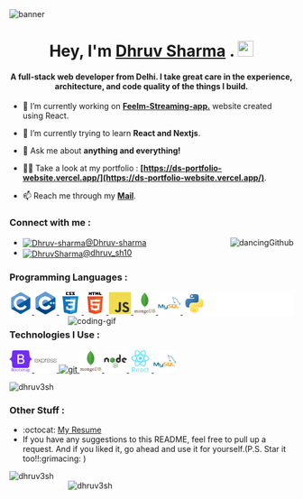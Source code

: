 <img width="100%" height="250px" src="https://pin.it/6o93FtsfA" alt="banner">

<h1 align="center"> Hey, I'm <a href="https://www.linkedin.com/in/dhruv-sharma-9b1151202">Dhruv Sharma</a> . <img src="https://media.giphy.com/media/hvRJCLFzcasrR4ia7z/giphy.gif" width="28px" height="28px"></h1>
<h4 align="center"> 
	A full-stack web developer from Delhi. I take great care in the experience, architecture, and code quality of the things I build.
</h4>

- 🔭 I’m currently working on **[Feelm-Streaming-app.](https://feelmmovies.vercel.app/)** website created using React.

- 🌱 I’m currently trying to learn **React and Nextjs**.

- 💬 Ask me about **anything and everything!**

- 👨‍💻 Take a look at my portfolio : **[https://ds-portfolio-website.vercel.app/](https://ds-portfolio-website.vercel.app/)**.

- 📫 Reach me through my **[Mail](mailto:dhruv.3sh@gmail.com)**.

<h3>Connect with me : </h3>
<img align="right" src="https://user-images.githubusercontent.com/5713670/87202985-820dcb80-c2b6-11ea-9f56-7ec461c497c3.gif" alt="dancingGithub">
<ul>
    <li><a href="https://www.linkedin.com/in/dhruv-sharma-9b1151202" target="blank"><img align="center" src="https://raw.githubusercontent.com/rahuldkjain/github-profile-readme-generator/master/src/images/icons/Social/linked-in-alt.svg" alt="Dhruv-sharma" height="30" width="40" />@Dhruv-sharma</a></li>
    <li><a href="https://www.instagram.com/dhruv_sh10/" target="blank"><img align="center" src="https://raw.githubusercontent.com/rahuldkjain/github-profile-readme-generator/master/src/images/icons/Social/instagram.svg" alt="DhruvSharma" height="30" width="40" />@dhruv_sh10</a></li>
</ul>

<div>
 <h3>Programming Languages : </h3>

<p style="background-color: white;"><a href="https://www.cprogramming.com/" target="_blank" rel="noreferrer"> <img src="https://raw.githubusercontent.com/devicons/devicon/master/icons/c/c-original.svg" alt="c" width="40" height="40"/> </a> <a href="https://www.w3schools.com/cpp/" target="_blank" rel="noreferrer"> <img src="https://raw.githubusercontent.com/devicons/devicon/master/icons/cplusplus/cplusplus-original.svg" alt="cplusplus" width="40" height="40"/> </a> 
<a href="https://www.w3schools.com/css/" target="_blank" rel="noreferrer"> <img src="https://raw.githubusercontent.com/devicons/devicon/master/icons/css3/css3-original-wordmark.svg" alt="css3" width="40" height="40"/> </a> 
<a href="https://www.w3.org/html/" target="_blank" rel="noreferrer"> <img src="https://raw.githubusercontent.com/devicons/devicon/master/icons/html5/html5-original-wordmark.svg" alt="html5" width="40" height="40"/> </a> 
<a href="https://developer.mozilla.org/en-US/docs/Web/JavaScript" target="_blank" rel="noreferrer"> <img src="https://raw.githubusercontent.com/devicons/devicon/master/icons/javascript/javascript-original.svg" alt="javascript" width="40" height="40"/> </a> 
<a href="https://www.mongodb.com/" target="_blank" rel="noreferrer"> <img src="https://raw.githubusercontent.com/devicons/devicon/master/icons/mongodb/mongodb-original-wordmark.svg" alt="mongodb" width="40" height="40"/> </a> 
<a href="https://www.mysql.com/" target="_blank" rel="noreferrer"> <img src="https://raw.githubusercontent.com/devicons/devicon/master/icons/mysql/mysql-original-wordmark.svg" alt="mysql" width="40" height="40"/> </a> 
<a href="https://www.python.org" target="_blank" rel="noreferrer"> <img src="https://raw.githubusercontent.com/devicons/devicon/master/icons/python/python-original.svg" alt="python" width="40" height="40"/> </a>
<img align="right" alt="coding-gif" width="400" src="https://github.com/JoshuaThadi/JoshuaThadi/blob/main/transparent_gitgif.gif">
</p>

<h3>Technologies I Use : </h3>

<p align="left"> <a href="https://getbootstrap.com" target="_blank" rel="noreferrer"> <img src="https://raw.githubusercontent.com/devicons/devicon/master/icons/bootstrap/bootstrap-plain-wordmark.svg" alt="bootstrap" width="40" height="40"/> </a> 
	<a href="https://expressjs.com" target="_blank" rel="noreferrer"> <img src="https://raw.githubusercontent.com/devicons/devicon/master/icons/express/express-original-wordmark.svg" alt="express" width="40" height="40"/> </a> 
	<a href="https://git-scm.com/" target="_blank" rel="noreferrer"> <img src="https://www.vectorlogo.zone/logos/git-scm/git-scm-icon.svg" alt="git" width="40" height="40"/> </a> 
	<a href="https://www.mongodb.com/" target="_blank" rel="noreferrer"> <img src="https://raw.githubusercontent.com/devicons/devicon/master/icons/mongodb/mongodb-original-wordmark.svg" alt="mongodb" width="40" height="40"/> </a> 
	<a href="https://nodejs.org" target="_blank" rel="noreferrer"> <img src="https://raw.githubusercontent.com/devicons/devicon/master/icons/nodejs/nodejs-original-wordmark.svg" alt="nodejs" width="40" height="40"/> </a> 
	<a href="https://reactjs.org/" target="_blank" rel="noreferrer"> <img src="https://raw.githubusercontent.com/devicons/devicon/master/icons/react/react-original-wordmark.svg" alt="react" width="40" height="40"/> </a> 
	<a href="https://www.mysql.com/" target="_blank" rel="noreferrer"> <img src="https://raw.githubusercontent.com/devicons/devicon/master/icons/mysql/mysql-original-wordmark.svg" alt="mysql" width="40" height="40"/> </a> 
</p>
<p width="45%" align="left"><img src="https://github-readme-stats.vercel.app/api/top-langs/?username=dhruv3sh&langs_count=8&theme=tokyonight&locale=en&count_private=true&layout=compact" alt="dhruv3sh" /></p>
</div>
<h3>Other Stuff : </h3>
   <ul>
        <li> :octocat: <a href="https://docs.google.com/document/d/1Z1ywZPewhZFIDxd7KCwdrTd9UdVT2rUN/" target="_blank">My Resume</a></li>
        <li>If you have any suggestions to this README, feel free to pull up a request. And if you liked it, go ahead and use it for yourself.(P.S. Star it too!!:grimacing: )</li>
    </ul>
    <div>
        <p>&nbsp;<img width="400px" align="left" src="https://github-readme-stats.vercel.app/api?username=dhruv3sh&show_icons=true&theme=tokyonight&count_private=true&line_height=40&locale=en" alt="dhruv3sh" /><img width="400px" align="right" src="https://github-readme-streak-stats.herokuapp.com/?user=dhruv3sh&theme=tokyonight&count_private=true&line_height=40&locale=en" alt="dhruv3sh" /></p>
    </div>

  
